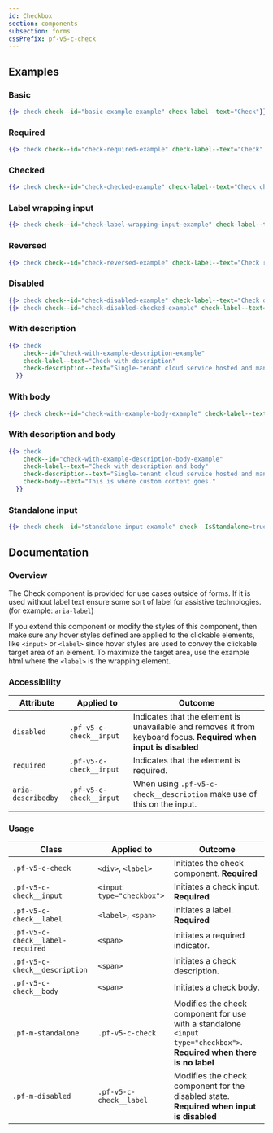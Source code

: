 ```yaml
---
id: Checkbox
section: components
subsection: forms
cssPrefix: pf-v5-c-check
---
```


## Examples
### Basic
```hbs
{{> check check--id="basic-example-example" check-label--text="Check"}}
```

### Required
```hbs
{{> check check--id="check-required-example" check-label--text="Check" check--IsRequired=true}}
```

### Checked
```hbs
{{> check check--id="check-checked-example" check-label--text="Check checked"}}
```

### Label wrapping input
```hbs
{{> check check--id="check-label-wrapping-input-example" check-label--text="Check label wraps input" check--IsLabelWrapped=true}}
```

### Reversed
```hbs
{{> check check--id="check-reversed-example" check-label--text="Check reversed" check--IsReversed=true}}
```

### Disabled
```hbs
{{> check check--id="check-disabled-example" check-label--text="Check disabled" check--IsDisabled=true}}
{{> check check--id="check-disabled-checked-example" check-label--text="Check disabled checked" check--IsDisabled=true check-input--IsChecked=true}}
```

### With description
```hbs
{{> check
    check--id="check-with-example-description-example" 
    check-label--text="Check with description" 
    check-description--text="Single-tenant cloud service hosted and managed by Red Hat that offers high-availability enterprise-grade clusters in a virtual private cloud on AWS od GCP."
  }}
```

### With body
```hbs
{{> check check--id="check-with-example-body-example" check-label--text="Check with body" check-body--text="This is where custom content goes."}}
```

### With description and body
```hbs
{{> check
    check--id="check-with-example-description-body-example"
    check-label--text="Check with description and body"
    check-description--text="Single-tenant cloud service hosted and managed by Red Hat that offers high-availability enterprise-grade clusters in a virtual private cloud on AWS od GCP."
    check-body--text="This is where custom content goes."
  }}
```

### Standalone input
```hbs
{{> check check--id="standalone-input-example" check--IsStandalone=true check--IsLabelWrapped=true}}
```

## Documentation
### Overview
The Check component is provided for use cases outside of forms. If it is used without label text ensure some sort of label for assistive technologies. (for example: `aria-label`)

If you extend this component or modify the styles of this component, then make sure any hover styles defined are applied to the clickable elements, like `<input>` or `<label>` since hover styles are used to convey the clickable target area of an element. To maximize the target area, use the example html where the `<label>` is the wrapping element.

### Accessibility
| Attribute | Applied to | Outcome |
| -- | -- | -- |
| `disabled` | `.pf-v5-c-check__input` | Indicates that the element is unavailable and removes it from keyboard focus. **Required when input is disabled** |
| `required` | `.pf-v5-c-check__input` | Indicates that the element is required. |
| `aria-describedby` | `.pf-v5-c-check__input` |  When using `.pf-v5-c-check__description` make use of this on the input. |

### Usage
| Class | Applied to | Outcome |
| -- | -- | -- |
| `.pf-v5-c-check` | `<div>`, `<label>` |  Initiates the check component. **Required**  |
| `.pf-v5-c-check__input` | `<input type="checkbox">` |  Initiates a check input. **Required**  |
| `.pf-v5-c-check__label` | `<label>`, `<span>` |  Initiates a label. **Required**  |
| `.pf-v5-c-check__label-required` | `<span>` |  Initiates a required indicator. |
| `.pf-v5-c-check__description` | `<span>` |  Initiates a check description. |
| `.pf-v5-c-check__body` | `<span>` |  Initiates a check body. |
| `.pf-m-standalone` | `.pf-v5-c-check` |  Modifies the check component for use with a standalone `<input type="checkbox">`. **Required when there is no label** |
| `.pf-m-disabled` | `.pf-v5-c-check__label` |  Modifies the check component for the disabled state. **Required when input is disabled** |
